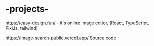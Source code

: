 # -projects-

https://easy-design.fun/  - it's online image editor,  (React, TypeScript, PixiJs, tailwind)

https://image-search-public.vercel.app/   [Source code](https://github.com/aleksh/image-search-public)
